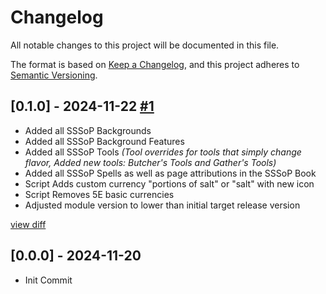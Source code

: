 # Changelog

All notable changes to this project will be documented in this file.

The format is based on [Keep a Changelog](https://keepachangelog.com/en/1.0.0/),
and this project adheres to [Semantic Versioning](https://semver.org/spec/v2.0.0.html).


## [0.1.0] - 2024-11-22 [#1](https://github.com/johnweland/plangea-dnd5e-module/pull/1)
- Added all SSSoP Backgrounds
- Added all SSSoP Background Features
- Added all SSSoP Tools _(Tool overrides for tools that simply change flavor, Added new tools: Butcher's Tools and Gather's Tools)_
- Added all SSSoP Spells as well as page attributions in the SSSoP Book
- Script Adds custom currency "portions of salt" or "salt" with new icon
- Script Removes 5E basic currencies
- Adjusted module version to lower than initial target release version

[view diff](https://github.com/johnweland/plangea-dnd5e-module/compare/main%40%7B3day%7D...main)

## [0.0.0] - 2024-11-20

- Init Commit
